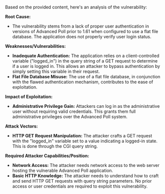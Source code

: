 Based on the provided content, here's an analysis of the vulnerability:

**Root Cause:**

*   The vulnerability stems from a lack of proper user authentication in versions of Advanced Poll prior to 1.61 when configured to use a flat file database. The application does not properly verify user login status.

**Weaknesses/Vulnerabilities:**

*   **Inadequate Authentication:** The application relies on a client-controlled variable ("logged\_in") in the query string of a GET request to determine if a user is logged in. This allows an attacker to bypass authentication by simply setting this variable in their request.
*   **Flat File Database Misuse:** The use of a flat file database, in conjunction with the flawed authentication mechanism, contributes to the ease of exploitation.

**Impact of Exploitation:**

*   **Administrative Privilege Gain:** Attackers can log in as the administrative user without requiring valid credentials. This grants them full administrative privileges over the Advanced Poll system.

**Attack Vectors:**

*   **HTTP GET Request Manipulation:** The attacker crafts a GET request with the "logged\_in" variable set to a value indicating a logged-in state. This is done through the CGI query string.

**Required Attacker Capabilities/Position:**

*   **Network Access:** The attacker needs network access to the web server hosting the vulnerable Advanced Poll application.
*   **Basic HTTP Knowledge:** The attacker needs to understand how to craft and send HTTP GET requests with query string parameters. No prior access or user credentials are required to exploit this vulnerability.